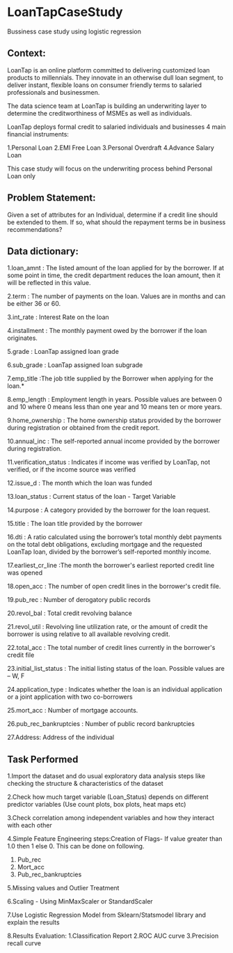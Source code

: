 # LoanTapCaseStudy
 Bussiness case study using logistic regression

## Context:
LoanTap is an online platform committed to delivering customized loan products to millennials. They innovate in an otherwise dull loan segment, to deliver instant, flexible loans on consumer friendly terms to salaried professionals and businessmen.

The data science team at LoanTap is building an underwriting layer to determine the creditworthiness of MSMEs as well as individuals.

LoanTap deploys formal credit to salaried individuals and businesses 4 main financial instruments:

1.Personal Loan
2.EMI Free Loan
3.Personal Overdraft
4.Advance Salary Loan

This case study will focus on the underwriting process behind Personal Loan only

## Problem Statement:

Given a set of attributes for an Individual, determine if a credit line should be extended to them. If so, what should the repayment terms be in business recommendations?

## Data dictionary:

1.loan_amnt : The listed amount of the loan applied for by the borrower. If at some point in time, the credit department reduces the loan amount, then it will be reflected in this value.

2.term : The number of payments on the loan. Values are in months and can be either 36 or 60.

3.int_rate : Interest Rate on the loan

4.installment : The monthly payment owed by the borrower if the loan originates.

5.grade : LoanTap assigned loan grade

6.sub_grade : LoanTap assigned loan subgrade

7.emp_title :The job title supplied by the Borrower when applying for the loan.*

8.emp_length : Employment length in years. Possible values are between 0 and 10 where 0 means less than one year and 10 means ten or more years.

9.home_ownership : The home ownership status provided by the borrower during registration or obtained from the credit report.

10.annual_inc : The self-reported annual income provided by the borrower during registration.

11.verification_status : Indicates if income was verified by LoanTap, not verified, or if the income source was verified

12.issue_d : The month which the loan was funded

13.loan_status : Current status of the loan - Target Variable

14.purpose : A category provided by the borrower for the loan request.

15.title : The loan title provided by the borrower

16.dti : A ratio calculated using the borrower’s total monthly debt payments on the total debt obligations, excluding mortgage and the requested LoanTap loan, divided by the borrower’s self-reported monthly income.

17.earliest_cr_line :The month the borrower's earliest reported credit line was opened

18.open_acc : The number of open credit lines in the borrower's credit file.

19.pub_rec : Number of derogatory public records

20.revol_bal : Total credit revolving balance

21.revol_util : Revolving line utilization rate, or the amount of credit the borrower is using relative to all available revolving credit.

22.total_acc : The total number of credit lines currently in the borrower's credit file

23.initial_list_status : The initial listing status of the loan. Possible values are – W, F

24.application_type : Indicates whether the loan is an individual application or a joint application with two co-borrowers

25.mort_acc : Number of mortgage accounts.

26.pub_rec_bankruptcies : Number of public record bankruptcies

27.Address: Address of the individual

## Task Performed
1.Import the dataset and do usual exploratory data analysis steps like checking the structure & characteristics of the dataset

2.Check how much target variable (Loan_Status) depends on different predictor variables (Use count plots, box plots, heat maps etc)

3.Check correlation among independent variables and how they interact with each other

4.Simple Feature Engineering steps:Creation of Flags- If value greater than 1.0 then 1 else 0. This can be done on following.
 1. Pub_rec
 2. Mort_acc
 3. Pub_rec_bankruptcies

5.Missing values and Outlier Treatment

6.Scaling - Using MinMaxScaler or StandardScaler

7.Use Logistic Regression Model from Sklearn/Statsmodel library and explain the results

8.Results Evaluation:
 1.Classification Report
 2.ROC AUC curve
 3.Precision recall curve

